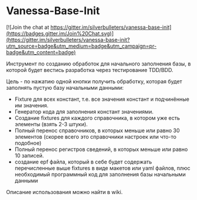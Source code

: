 ﻿# Vanessa-Base-Init

[![Join the chat at https://gitter.im/silverbulleters/vanessa-base-init](https://badges.gitter.im/Join%20Chat.svg)](https://gitter.im/silverbulleters/vanessa-base-init?utm_source=badge&utm_medium=badge&utm_campaign=pr-badge&utm_content=badge)

Инструмент по созданию обработок для начального заполнения базы, в которой будет вестись разработка через тестирование TDD/BDD.

Цель - по нажатию одной кнопки получить обработку, которая будет заполнять пустую базу начальными данными:
* Fixture для всех констант, т.е. все значения констант и подчинённые им значения.
* Генератор кода для заполнения констант значениями.
* Создание fixtures для каждого справочника, в котором уже есть элементы (взять 2-3 штуки).
* Полный перенос справочников, в которых меньше или равно 30 элементов (скорее всего это справочники настроек или что-то подобное)
* Полный перенос регистров сведений, в которых меньше или равно 10 записей.
* создание epf файла, который в себе будет содержать перечисленные выше fixtures в виде макетов или yaml файлов, плюс необходимый программный код для заполнения базы начальными данными 

Описание использования можно найти в wiki.